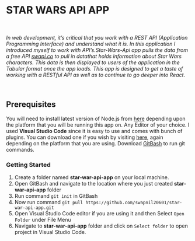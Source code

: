 # STAR WARS API APP
<br>

*In web development, it’s critical that you work with a REST API (Application Programming Interface) and understand what it is. In this application I introduced myself to work with API’s.Star-Wars-Api app pulls the data from a free API [swapi.co](https://swapi.co/) to pull in datathat holds information about Star Wars characters. This data is then displayed to users of the application in the Tabular format once the app loads.
This app is designed to get a taste of working with a RESTful API as well as to continue to go deeper into React*.

<br>

## Prerequisites

You will need to install latest version of Node.js from [here](https://nodejs.org/en/) depending upon the platform that you will be running this app on. 
Any Editor of your choice. I used **Visual Studio Code** since it is easy to use and comes with bunch of plugins. You can download one if you wish by visiting [here](https://code.visualstudio.com/), again depending on the platform that you are using.
Download [GitBash](https://git-scm.com/downloads) to run git commands.

### Getting Started

1) Create a folder named **star-war-api-app** on your local machine.
2) Open GitBash and navigate to the location where you just created **star-war-api-app** folder
3) Run command ```git init``` in GitBash
4) Now run command `git pull https://github.com/swapnil20601/star-war-api-app.git`
5) Open Visual Studio Code editor if you are using it and then Select `Open Folder` under File Menu
6) Navigate to **star-war-api-app** folder and click on `Select folder` to open project in Visual Studio Code. 

